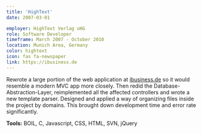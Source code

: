 ```yaml
---
title: 'HighText'
date: 2007-03-01

employer: HighText Verlag oHG
role: Software Developer
timeframe: March 2007 - October 2010
location: Munich Area, Germany
color: hightext
icon: fas fa-newspaper
link: https://ibusiness.de
---
```


Rewrote a large portion of the web application at [ibusiness.de](https://ibusiness.de) so it would resemble a modern MVC app more closely. Then redid the Database-Abstraction-Layer, reimplemented all the affected controllers and wrote a new template parser. Designed and applied a way of organizing files inside the project by domains. This brought down development time and error rate significantly.

**Tools:** BOIL, C, Javascript, CSS, HTML, SVN, jQuery
